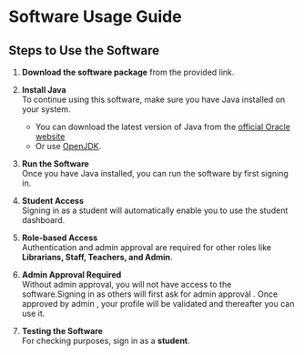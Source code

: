# Software Usage Guide

## Steps to Use the Software

1. **Download the software package** from the provided link.

2. **Install Java**  
   To continue using this software, make sure you have Java installed on your system.  
   - You can download the latest version of Java from the [official Oracle website](https://www.oracle.com/java/technologies/javase-downloads.html)  
   - Or use [OpenJDK](https://openjdk.org/install/).

3. **Run the Software**  
   Once you have Java installed, you can run the software by first signing in.

4. **Student Access**  
   Signing in as a student will automatically enable you to use the student dashboard.

5. **Role-based Access**  
   Authentication and admin approval are required for other roles like **Librarians, Staff, Teachers, and Admin**.

6. **Admin Approval Required**  
   Without admin approval, you will not have access to the software.Signing in as others will first ask for admin approval . Once approved by admin , your profile will be validated and thereafter you can use it.

7. **Testing the Software**  
   For checking purposes, sign in as a **student**.
